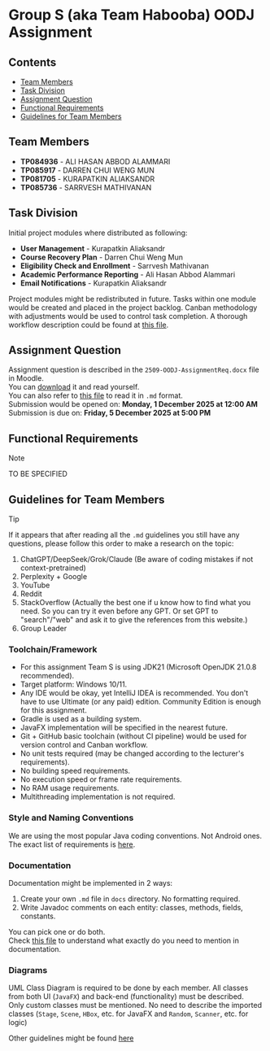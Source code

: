 # Group S (aka Team Habooba) OODJ Assignment

## Contents
- [Team Members](#team-members)
- [Task Division](#task-division)
- [Assignment Question](#assignment-question)
- [Functional Requirements](#functional-requirements)
- [Guidelines for Team Members](#guidelines-for-team-members)


## Team Members
- **TP084936** - ALI HASAN ABBOD ALAMMARI
- **TP085917** - DARREN CHUI WENG MUN
- **TP081705** - KURAPATKIN ALIAKSANDR
- **TP085736** - SARRVESH MATHIVANAN


## Task Division
Initial project modules where distributed as following:
- **User Management** - Kurapatkin Aliaksandr
- **Course Recovery Plan** - Darren Chui Weng Mun
- **Eligibility Check and Enrollment** - Sarrvesh Mathivanan
- **Academic Performance Reporting** - Ali Hasan Abbod Alammari
- **Email Notifications** - Kurapatkin Aliaksandr  

Project modules might be redistributed in future.
Tasks within one module would be created and placed in the project backlog.
Canban methodology with adjustments would be used to control task completion.
A thorough workflow description could be found at [this file](./docs/workflow.md).


## Assignment Question
Assignment question is described in the
`2509-OODJ-AssignmentReq.docx` file in Moodle.  
You can 
[download](https://lms2.apiit.edu.my/mod/folder/view.php?id=980058)
it and read yourself.  
You can also refer to [this file](docs/assignment-reqs-full.md)
to read it in `.md` format.  
Submission would be opened on:
**Monday, 1 December 2025 at 12:00 AM**  
Submission is due on:
**Friday, 5 December 2025 at 5:00 PM**


## Functional Requirements
> [!NOTE]  
> TO BE SPECIFIED


## Guidelines for Team Members
> [!TIP]
> If it appears that after reading all the `.md` guidelines you
still have any questions, please follow this order to make
a research on the topic:
> 1. ChatGPT/DeepSeek/Grok/Claude
(Be aware of coding mistakes if not context-pretrained)
> 2. Perplexity + Google 
> 3. YouTube
> 4. Reddit
> 5. StackOverflow
(Actually the best one if u know how to find what you need.
So you can try it even before any GPT.
Or set GPT to "search"/"web" and ask it
to give the references from this website.)
> 6. Group Leader

### Toolchain/Framework
- For this assignment Team S is using JDK21 (Microsoft OpenJDK 21.0.8 recommended).  
- Target platform: Windows 10/11.  
- Any IDE would be okay, yet IntelliJ IDEA is recommended.
You don't have to use Ultimate (or any paid) edition.
Community Edition is enough for this assignment.  
- Gradle is used as a building system.  
- JavaFX implementation will be specified in the nearest future.  
- Git + GitHub basic toolchain (without CI pipeline) would be used
for version control and Canban workflow.   
- No unit tests required (may be changed according to the lecturer's requirements).  
- No building speed requirements.  
- No execution speed or frame rate requirements.  
- No RAM usage requirements.
- Multithreading implementation is not required.

### Style and Naming Conventions
We are using the most popular Java coding conventions.
Not Android ones.  
The exact list of requirements is [here](./docs/code-style.md).

### Documentation
Documentation might be implemented in 2 ways:
1. Create your own `.md` file in `docs` directory. No formatting required.
2. Write Javadoc comments on each entity: classes, methods, fields, constants.

You can pick one or do both.  
Check [this file](./docs/code-doc.md) to understand what exactly do you need to mention in documentation.

### Diagrams
UML Class Diagram is required to be done by each member.
All classes from both UI (`JavaFX`) and back-end (functionality) must be described.  
Only custom classes must be mentioned.
No need to describe the imported classes
(`Stage`, `Scene`, `HBox`, etc. for JavaFX
and `Random`, `Scanner`, etc. for logic)

Other guidelines might be found [here](./docs/guides.md)